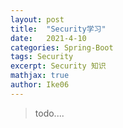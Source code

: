 ```yaml
---
layout: post
title:  "Security学习"
date:   2021-4-10
categories: Spring-Boot
tags: Security
excerpt: Security 知识
mathjax: true
author: Ike06
---
```


> todo....